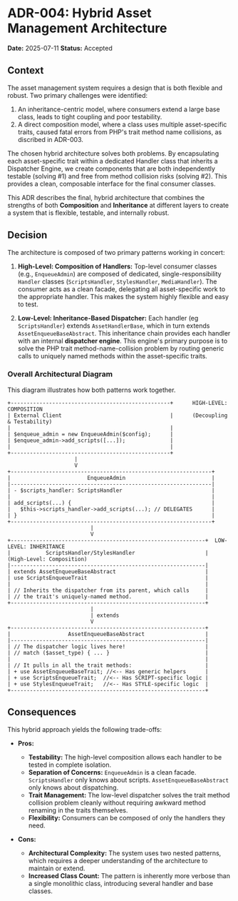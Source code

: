 # ADR-004: Hybrid Asset Management Architecture

**Date:** 2025-07-11
**Status:** Accepted

## Context

The asset management system requires a design that is both flexible and robust. Two primary challenges were identified:

1. An inheritance-centric model, where consumers extend a large base class, leads to tight coupling and poor testability.
2. A direct composition model, where a class uses multiple asset-specific traits, caused fatal errors from PHP's trait method name collisions, as discribed in ADR-003.

The chosen hybrid architecture solves both problems. By encapsulating each asset-specific trait within a dedicated Handler class that inherits a Dispatcher Engine, we create components that are both independently testable (solving #1) and free from method collision risks (solving #2). This provides a clean, composable interface for the final consumer classes.

This ADR describes the final, hybrid architecture that combines the strengths of both **Composition** and **Inheritance** at different layers to create a system that is flexible, testable, and internally robust.

## Decision

The architecture is composed of two primary patterns working in concert:

1. **High-Level: Composition of Handlers:** Top-level consumer classes (e.g., `EnqueueAdmin`) are composed of dedicated, single-responsibility `Handler` classes (`ScriptsHandler`, `StylesHandler`, `MediaHandler`). The consumer acts as a clean facade, delegating all asset-specific work to the appropriate handler. This makes the system highly flexible and easy to test.

2. **Low-Level: Inheritance-Based Dispatcher:** Each handler (eg `ScriptsHandler`) extends `AssetHandlerBase`, which in turn extends `AssetEnqueueBaseAbstract`. This inheritance chain provides each handler with an internal **dispatcher engine**. This engine's primary purpose is to solve the PHP trait method-name-collision problem by routing generic calls to uniquely named methods within the asset-specific traits.

### Overall Architectural Diagram

This diagram illustrates how both patterns work together.

```ascii
+--------------------------------------------------+      HIGH-LEVEL: COMPOSITION
| External Client                                  |      (Decoupling & Testability)
|                                                  |
| $enqueue_admin = new EnqueueAdmin($config);      |
| $enqueue_admin->add_scripts([...]);              |
|                                                  |
+--------------------------------------------------+
                     |
                     V
+---------------------------------------------------------------+
|                        EnqueueAdmin                           |
|---------------------------------------------------------------|
| - $scripts_handler: ScriptsHandler                            |
|                                                               |
| add_scripts(...) {                                            |
|   $this->scripts_handler->add_scripts(...); // DELEGATES      |
| }                                                             |
+---------------------------------------------------------------+
                          |
                          V
+-------------------------------------------------------------+  LOW-LEVEL: INHERITANCE
|           ScriptsHandler/StylesHandler                      |  (High-Level: Composition)
|-------------------------------------------------------------|
| extends AssetEnqueueBaseAbstract                            |
| use ScriptsEnqueueTrait                                     |
|                                                             |
| // Inherits the dispatcher from its parent, which calls     |
| // the trait's uniquely-named method.                       |
+-------------------------------------------------------------+
                          |
                          | extends
                          V
+-------------------------------------------------------------+
|                  AssetEnqueueBaseAbstract                   |
|-------------------------------------------------------------|
| // The dispatcher logic lives here!                         |
| // match ($asset_type) { ... }                              |
|                                                             |
| // It pulls in all the trait methods:                       |
| + use AssetEnqueueBaseTrait; //<-- Has generic helpers      |
| + use ScriptsEnqueueTrait;  //<-- Has SCRIPT-specific logic |
| + use StylesEnqueueTrait;   //<-- Has STYLE-specific logic  |
+-------------------------------------------------------------+

```

## Consequences

This hybrid approach yields the following trade-offs:

- **Pros:**

  - **Testability:** The high-level composition allows each handler to be tested in complete isolation.
  - **Separation of Concerns:** `EnqueueAdmin` is a clean facade. `ScriptsHandler` only knows about scripts. `AssetEnqueueBaseAbstract` only knows about dispatching.
  - **Trait Management:** The low-level dispatcher solves the trait method collision problem cleanly without requiring awkward method renaming in the traits themselves.
  - **Flexibility:** Consumers can be composed of only the handlers they need.

- **Cons:**
  - **Architectural Complexity:** The system uses two nested patterns, which requires a deeper understanding of the architecture to maintain or extend.
  - **Increased Class Count:** The pattern is inherently more verbose than a single monolithic class, introducing several handler and base classes.
